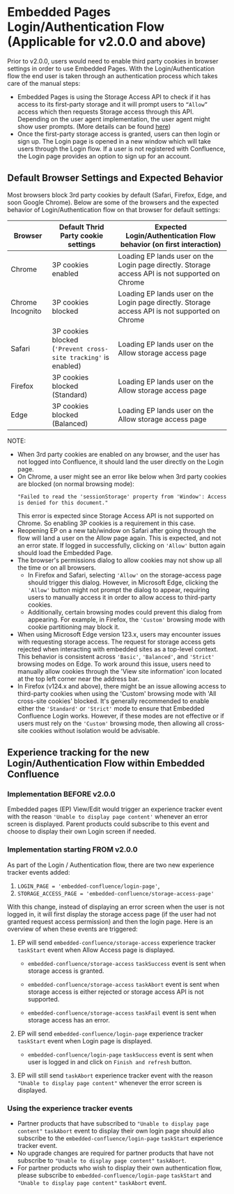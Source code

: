 # Embedded Pages Login/Authentication Flow (Applicable for v2.0.0 and above)

Prior to v2.0.0, users would need to enable third party cookies in browser settings in order to use
Embedded Pages. With the Login/Authentication flow the end user is taken through an authentication
process which takes care of the manual steps:

- Embedded Pages is using the Storage Access API to check if it has access to its first-party
  storage and it will prompt users to `“Allow”` access which then requests Storage access through
  this API. Depending on the user agent implementation, the user agent might show user prompts.
  (More details can be found
  [here](https://developer.mozilla.org/en-US/docs/Web/API/Storage_Access_API))
- Once the first-party storage access is granted, users can then login or sign up. The Login page is
  opened in a new window which will take users through the Login flow. If a user is not registered
  with Confluence, the Login page provides an option to sign up for an account.

## Default Browser Settings and Expected Behavior

Most browsers block 3rd party cookies by default (Safari, Firefox, Edge, and soon Google Chrome).
Below are some of the browsers and the expected behavior of Login/Authentication flow on that
browser for default settings:

| Browser          | Default Thrid Party cookie settings                             | Expected Login/Authentication Flow behavior (on first interaction)                              |
| ---------------- | --------------------------------------------------------------- | ----------------------------------------------------------------------------------------------- |
| Chrome           | 3P cookies enabled                                              | Loading EP lands user on the Login page directly. Storage access API is not supported on Chrome |
| Chrome Incognito | 3P cookies blocked                                              | Loading EP lands user on the Login page directly. Storage access API is not supported on Chrome |
| Safari           | 3P cookies blocked (`'Prevent cross-site tracking'` is enabled) | Loading EP lands user on the Allow storage access page                                          |
| Firefox          | 3P cookies blocked (Standard)                                   | Loading EP lands user on the Allow storage access page                                          |
| Edge             | 3P cookies blocked (Balanced)                                   | Loading EP lands user on the Allow storage access page                                          |

NOTE:

- When 3rd party cookies are enabled on any browser, and the user has not logged into Confluence, it
  should land the user directly on the Login page.
- On Chrome, a user might see an error like below when 3rd party cookies are blocked (on normal
  browsing mode):
  ```
  "Failed to read the 'sessionStorage' property from 'Window': Access is denied for this document."
  ```
  This error is expected since Storage Access API is not supported on Chrome. So enabling 3P cookies
  is a requirement in this case.
- Reopening EP on a new tab/window on Safari after going through the flow will land a user on the
  Allow page again. This is expected, and not an error state. If logged in successfully, clicking on
  `'Allow'` button again should load the Embedded Page.
- The browser's permissions dialog to allow cookies may not show up all the time or on all browsers.
  - In Firefox and Safari, selecting `'Allow'` on the storage-access page should trigger this
    dialog. However, in Microsoft Edge, clicking the `'Allow'` button might not prompt the dialog to
    appear, requiring users to manually access it in order to allow access to third-party cookies.
  - Additionally, certain browsing modes could prevent this dialog from appearing. For example, in
    Firefox, the `'Custom'` browsing mode with cookie partitioning may block it.
- When using Microsoft Edge version 123.x, users may encounter issues with requesting storage
  access. The request for storage access gets rejected when interacting with embedded sites as a
  top-level context. This behavior is consistent across `'Basic'`, `'Balanced'`, and `'Strict'`
  browsing modes on Edge. To work around this issue, users need to manually allow cookies through
  the 'View site information' icon located at the top left corner near the address bar.
- In Firefox (v124.x and above), there might be an issue allowing access to third-party cookies when
  using the 'Custom' browsing mode with 'All cross-site cookies' blocked. It's generally recommended
  to enable either the `'Standard'` or `'Strict'` mode to ensure that Embedded Confluence Login
  works. However, if these modes are not effective or if users must rely on the `'Custom'` browsing
  mode, then allowing all cross-site cookies without isolation would be advisable.

## Experience tracking for the new Login/Authentication Flow within Embedded Confluence

### Implementation BEFORE v2.0.0

Embedded pages (EP) View/Edit would trigger an experience tracker event with the reason
`'Unable to display page content'` whenever an error screen is displayed. Parent products could
subscribe to this event and choose to display their own Login screen if needed.

### Implementation starting FROM v2.0.0

As part of the Login / Authentication flow, there are two new experience tracker events added:

1. `LOGIN_PAGE = 'embedded-confluence/login-page'`,
2. `STORAGE_ACCESS_PAGE = 'embedded-confluence/storage-access-page'`

With this change, instead of displaying an error screen when the user is not logged in, it will
first display the storage access page (if the user had not granted request access permission) and
then the login page. Here is an overview of when these events are triggered:

1. EP will send `embedded-confluence/storage-access` experience tracker `taskStart` event when Allow
   Access page is displayed.

   - `embedded-confluence/storage-access` `taskSuccess` event is sent when storage access is
     granted.

   - `embedded-confluence/storage-access` `taskAbort` event is sent when storage access is either
     rejected or storage access API is not supported.

   - `embedded-confluence/storage-access` `taskFail` event is sent when storage access has an error.

2. EP will send `embedded-confluence/login-page` experience tracker `taskStart` event when Login
   page is displayed.

   - `embedded-confluence/login-page` `taskSuccess` event is sent when user is logged in and click
     on `Finish and refresh` button.

3. EP will still send `taskAbort` experience tracker event with the reason
   `"Unable to display page content"` whenever the error screen is displayed.

### Using the experience tracker events

- Partner products that have subscribed to `"Unable to display page content"` `taskAbort` event to
  display their own login page should also subscribe to the `embedded-confluence/login-page`
  `taskStart` experience tracker event.
- No upgrade changes are required for partner products that have not subscribe to
  `"Unable to display page content"` `taskAbort`.
- For partner products who wish to display their own authentication flow, please subscribe to
  `embedded-confluence/login-page` `taskStart` and `"Unable to display page content"` `taskAbort`
  event.
